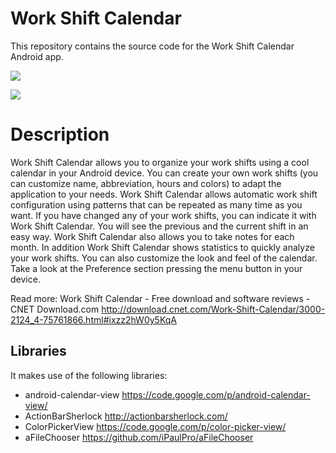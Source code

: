 # Work Shift Calendar

This repository contains the source code for the Work Shift Calendar Android app.

<a href="https://play.google.com/store/apps/details?id=com.jnsapps.workshiftcalendar" alt="Download from Google Play">
  <img src="http://www.android.com/images/brand/android_app_on_play_large.png">
</a>

![](https://lh3.ggpht.com/6D6B6JdZhkp1Sg9bl7sL0nQqbIQ9JY3l7CUVDp2oCCKsqExtrjw3KGWdPB6EuhZAT_Q=h900-rw)

# Description

Work Shift Calendar allows you to organize your work shifts using a cool calendar in your Android device.
You can create your own work shifts (you can customize name, abbreviation, hours and colors) to adapt the application to your needs.
Work Shift Calendar allows automatic work shift configuration using patterns that can be repeated as many time as you want.
If you have changed any of your work shifts, you can indicate it with Work Shift Calendar. You will see the previous and the current shift in an easy way.
Work Shift Calendar also allows you to take notes for each month.
In addition Work Shift Calendar shows statistics to quickly analyze your work shifts.
You can also customize the look and feel of the calendar. Take a look at the Preference section pressing the menu button in your device.

Read more: Work Shift Calendar - Free download and software reviews - CNET Download.com http://download.cnet.com/Work-Shift-Calendar/3000-2124_4-75761866.html#ixzz2hW0y5KqA

## Libraries

It makes use of the following libraries:
- android-calendar-view https://code.google.com/p/android-calendar-view/
- ActionBarSherlock http://actionbarsherlock.com/
- ColorPickerView https://code.google.com/p/color-picker-view/
- aFileChooser https://github.com/iPaulPro/aFileChooser
